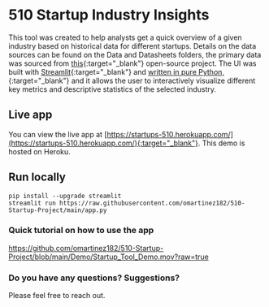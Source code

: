 # 510 Startup Industry Insights 
This tool was created to help analysts get a quick overview of a given industry based on historical data for different startups. Details on the data sources can be found on the Data and Datasheets folders, the primary data was sourced from [this](https://raw.githubusercontent.com/realonbebeto/Startup-App/main/recom_data/main_data.csv){:target="_blank"} open-source project. The UI was built with [Streamlit](https://streamlit.io){:target="_blank"} and [written in pure Python,](https://github.com/omartinez182/510-Startup-Project/blob/main/app.py){:target="_blank"} and it allows the user to interactively visualize different key metrics and descriptive statistics of the selected industry.

## Live app
You can view the live app at [https://startups-510.herokuapp.com/](https://startups-510.herokuapp.com/){:target="_blank"}. This demo is hosted on Heroku.

## Run locally

```
pip install --upgrade streamlit
streamlit run https://raw.githubusercontent.com/omartinez182/510-Startup-Project/main/app.py
```

### Quick tutorial on how to use the app

https://github.com/omartinez182/510-Startup-Project/blob/main/Demo/Startup_Tool_Demo.mov?raw=true

### Do you have any questions? Suggestions?

Please feel free to reach out.
